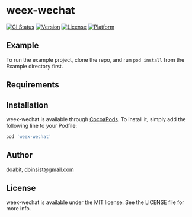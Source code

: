 # weex-wechat

[![CI Status](http://img.shields.io/travis/doabit/weex-wechat.svg?style=flat)](https://travis-ci.org/doabit/weex-wechat)
[![Version](https://img.shields.io/cocoapods/v/weex-wechat.svg?style=flat)](http://cocoapods.org/pods/weex-wechat)
[![License](https://img.shields.io/cocoapods/l/weex-wechat.svg?style=flat)](http://cocoapods.org/pods/weex-wechat)
[![Platform](https://img.shields.io/cocoapods/p/weex-wechat.svg?style=flat)](http://cocoapods.org/pods/weex-wechat)

## Example

To run the example project, clone the repo, and run `pod install` from the Example directory first.

## Requirements

## Installation

weex-wechat is available through [CocoaPods](http://cocoapods.org). To install
it, simply add the following line to your Podfile:

```ruby
pod 'weex-wechat'
```

## Author

doabit, doinsist@gmail.com

## License

weex-wechat is available under the MIT license. See the LICENSE file for more info.
